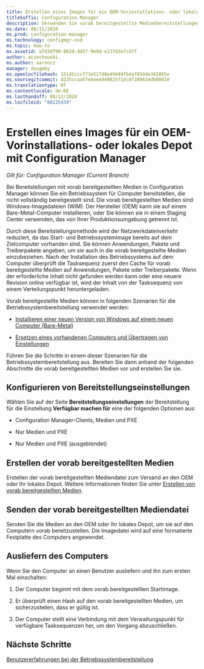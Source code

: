 ```yaml
---
title: Erstellen eines Images für ein OEM-Vorinstallations- oder lokales Depot
titleSuffix: Configuration Manager
description: Verwenden Sie vorab bereitgestellte Medienbereitstellungen zum Reduzieren des Netzwerkverkehrs, während Sie ein Betriebssystem für Computer bereitstellen, die nicht vollständig bereitgestellt sind.
ms.date: 08/11/2020
ms.prod: configuration-manager
ms.technology: configmgr-osd
ms.topic: how-to
ms.assetid: a7d3df90-062d-4d57-9e9d-e137d3e7cd7f
author: aczechowski
ms.author: aaroncz
manager: dougeby
ms.openlocfilehash: 15145cccf73e517d0e49444fbdaf834de342865e
ms.sourcegitcommit: d225ccaa67ebee444002571dc8f289624db80d10
ms.translationtype: HT
ms.contentlocale: de-DE
ms.lasthandoff: 08/12/2020
ms.locfileid: "88125439"
---
```

# <a name="create-an-image-for-an-oem-in-factory-or-a-local-depot-with-configuration-manager"></a>Erstellen eines Images für ein OEM-Vorinstallations- oder lokales Depot mit Configuration Manager

*Gilt für: Configuration Manager (Current Branch)*

Bei Bereitstellungen mit vorab bereitgestellten Medien in Configuration Manager können Sie ein Betriebssystem für Computer bereitstellen, die nicht vollständig bereitgestellt sind. Die vorab bereitgestellten Medien sind Windows-Imagedateien (WIM). Der Hersteller (OEM) kann sie auf einem Bare-Metal-Computer installieren, oder Sie können sie in einem Staging Center verwenden, das von Ihrer Produktionsumgebung getrennt ist.

Durch diese Bereitstellungsmethode wird der Netzwerkdatenverkehr reduziert, da das Start- und Betriebssystemimage bereits auf dem Zielcomputer vorhanden sind. Sie können Anwendungen, Pakete und Treiberpakete angeben, um sie auch in die vorab bereitgestellte Medien einzubeziehen. Nach der Installation des Betriebssystems auf dem Computer überprüft die Tasksequenz zuerst den Cache für vorab bereitgestellte Medien auf Anwendungen, Pakete oder Treiberpakete. Wenn der erforderliche Inhalt nicht gefunden werden kann oder eine neuere Revision online verfügbar ist, wird der Inhalt von der Tasksequenz von einem Verteilungspunkt heruntergeladen.

Vorab bereitgestellte Medien können in folgenden Szenarien für die Betriebssystembereitstellung verwendet werden:

- [Installieren einer neuen Version von Windows auf einem neuen Computer (Bare-Metal)](install-new-windows-version-new-computer-bare-metal.md)

- [Ersetzen eines vorhandenen Computers und Übertragen von Einstellungen](replace-an-existing-computer-and-transfer-settings.md)

Führen Sie die Schritte in einem dieser Szenarien für die Betriebssystembereitstellung aus. Bereiten Sie dann anhand der folgenden Abschnitte die vorab bereitgestellten Medien vor und erstellen Sie sie.

## <a name="configure-deployment-settings"></a>Konfigurieren von Bereitstellungseinstellungen

Wählen Sie auf der Seite **Bereitstellungseinstellungen** der Bereitstellung für die Einstellung **Verfügbar machen für** eine der folgenden Optionen aus:

- Configuration Manager-Clients, Medien und PXE

- Nur Medien und PXE

- Nur Medien und PXE (ausgeblendet)

## <a name="create-the-prestaged-media"></a>Erstellen der vorab bereitgestellten Medien

Erstellen der vorab bereitgestellten Mediendatei zum Versand an den OEM oder Ihr lokales Depot. Weitere Informationen finden Sie unter [Erstellen von vorab bereitgestellten Medien](create-prestaged-media.md).

## <a name="send-the-prestaged-media-file"></a>Senden der vorab bereitgestellten Mediendatei

Senden Sie die Medien an den OEM oder Ihr lokales Depot, um sie auf den Computern vorab bereitzustellen. Die Imagedatei wird auf eine formatierte Festplatte des Computers angewendet.

## <a name="deliver-the-computer"></a>Ausliefern des Computers

Wenn Sie den Computer an einen Benutzer ausliefern und ihn zum ersten Mal einschalten:

1. Der Computer beginnt mit dem vorab bereitgestellten Startimage.

1. Er überprüft einen Hash auf den vorab bereitgestellten Medien, um sicherzustellen, dass er gültig ist.

1. Der Computer stellt eine Verbindung mit dem Verwaltungspunkt für verfügbare Tasksequenzen her, um den Vorgang abzuschließen.

## <a name="next-steps"></a>Nächste Schritte

[Benutzererfahrungen bei der Betriebssystembereitstellung](../understand/user-experience.md)

